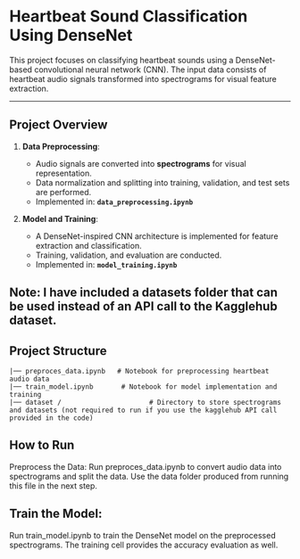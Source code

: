 # **Heartbeat Sound Classification Using DenseNet**

This project focuses on classifying heartbeat sounds using a DenseNet-based convolutional neural network (CNN). The input data consists of heartbeat audio signals transformed into spectrograms for visual feature extraction.

---

## **Project Overview**

1. **Data Preprocessing**:
   - Audio signals are converted into **spectrograms** for visual representation.
   - Data normalization and splitting into training, validation, and test sets are performed.
   - Implemented in: **`data_preprocessing.ipynb`**

2. **Model and Training**:
   - A DenseNet-inspired CNN architecture is implemented for feature extraction and classification.
   - Training, validation, and evaluation are conducted.
   - Implemented in: **`model_training.ipynb`**
  
Note: I have included a datasets folder that can be used instead of an API call to the Kagglehub dataset.
---

## **Project Structure**

    |── preproces_data.ipynb   # Notebook for preprocessing heartbeat audio data
    |── train_model.ipynb       # Notebook for model implementation and training
    |── dataset /                      # Directory to store spectrograms and datasets (not required to run if you use the kagglehub API call provided in the code)



## How to Run
Preprocess the Data:
Run preproces_data.ipynb to convert audio data into spectrograms and split the data.
Use the data folder produced from running this file in the next step.

## Train the Model:
Run train_model.ipynb to train the DenseNet model on the preprocessed spectrograms.
The training cell provides the accuracy evaluation as well.
